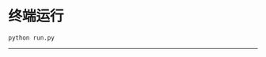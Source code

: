 # 终端运行

```shell
python run.py
```
**********************************************************************************************************************************************************************************************************************************************************************************************************************************************************************************************************************************************************************************************************************************************************************************************************************************************************************************************************************************************************************************************************************************************************************************************************************************************************************************************************************************************************************************